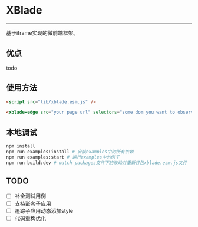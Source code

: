 # XBlade
- - -
基于iframe实现的微前端框架。

## 优点
todo

## 使用方法
```html
<script src="lib/xblade.esm.js" />

<xblade-edge src="your page url" selectors="some dom you want to observe in your origin page" />
```

## 本地调试
```bash
npm install
npm run examples:install # 安装examples中的所有依赖
npm run examples:start # 运行examples中的例子
npm run build:dev # watch packages文件下的改动并重新打包xblade.esm.js文件
```

## TODO
- [ ] 补全测试用例
- [ ] 支持嵌套子应用
- [ ] 追踪子应用动态添加style
- [ ] 代码重构优化
